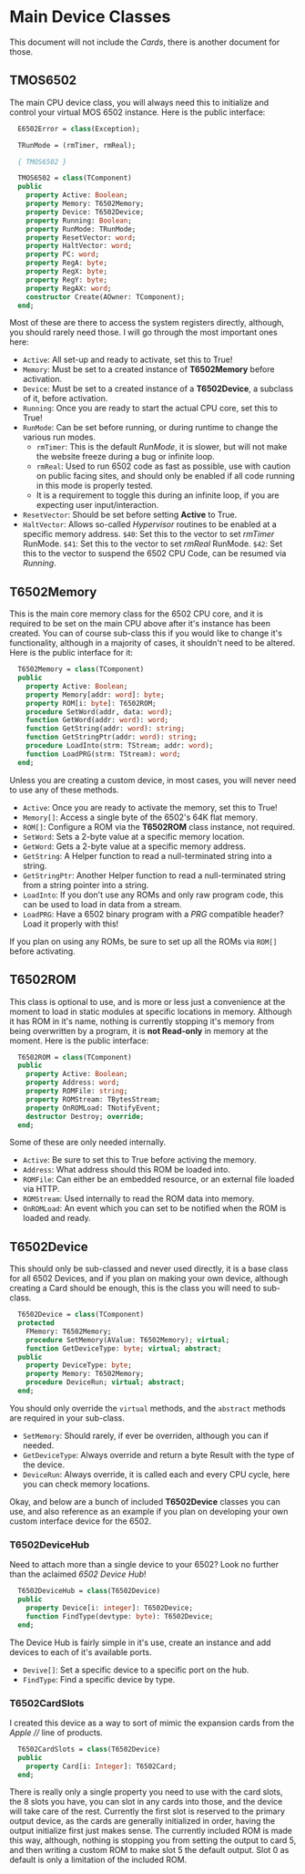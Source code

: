 # Main Device Classes

This document will not include the *Cards*, there is another document for those.

## TMOS6502

The main CPU device class, you will always need this to initialize and control your virtual MOS 6502 instance.  Here is the public interface:

```pascal
  E6502Error = class(Exception);

  TRunMode = (rmTimer, rmReal);

  { TMOS6502 }

  TMOS6502 = class(TComponent)
  public
    property Active: Boolean;
    property Memory: T6502Memory;
    property Device: T6502Device;
    property Running: Boolean;
    property RunMode: TRunMode;
    property ResetVector: word;
    property HaltVector: word;
    property PC: word;
    property RegA: byte;
    property RegX: byte;
    property RegY: byte;
    property RegAX: word;
    constructor Create(AOwner: TComponent);
  end;
```

Most of these are there to access the system registers directly, although, you should rarely need those.  I will go through the most important ones here:

  * `Active`: All set-up and ready to activate, set this to True!
  * `Memory`: Must be set to a created instance of **T6502Memory** before activation.
  * `Device`: Must be set to a created instance of a **T6502Device**, a subclass of it, before activation.
  * `Running`: Once you are ready to start the actual CPU core, set this to True!
  * `RunMode`: Can be set before running, or during runtime to change the various run modes.
    - `rmTimer`: This is the default *RunMode*, it is slower, but will not make the website freeze during a bug or infinite loop.
    - `rmReal`: Used to run 6502 code as fast as possible, use with caution on public facing sites, and should only be enabled if all code running in this mode is properly tested.
    - It is a requirement to toggle this during an infinite loop, if you are expecting user input/interaction.
  * `ResetVector`: Should be set before setting **Active** to True.
  * `HaltVector`: Allows so-called *Hypervisor* routines to be enabled at a specific memory address.
    `$40`: Set this to the vector to set *rmTimer* RunMode.
    `$41`: Set this to the vector to set *rmReal* RunMode.
    `$42`: Set this to the vector to suspend the 6502 CPU Code, can be resumed via *Running*.

## T6502Memory

This is the main core memory class for the 6502 CPU core, and it is required to be set on the main CPU above after it's instance has been created.  You can of course sub-class this if you would like to change it's functionality, although in a majority of cases, it shouldn't need to be altered.  Here is the public interface for it:

```pascal
  T6502Memory = class(TComponent)
  public
    property Active: Boolean;
    property Memory[addr: word]: byte;
    property ROM[i: byte]: T6502ROM;
    procedure SetWord(addr, data: word);
    function GetWord(addr: word): word;
    function GetString(addr: word): string;
    function GetStringPtr(addr: word): string;
    procedure LoadInto(strm: TStream; addr: word);
    function LoadPRG(strm: TStream): word;
  end;
```

Unless you are creating a custom device, in most cases, you will never need to use any of these methods.

  * `Active`: Once you are ready to activate the memory, set this to True!
  * `Memory[]`: Access a single byte of the 6502's 64K flat memory.
  * `ROM[]`: Configure a ROM via the **T6502ROM** class instance, not required.
  * `SetWord`: Sets a 2-byte value at a specific memory location.
  * `GetWord`: Gets a 2-byte value at a specific memory address.
  * `GetString`: A Helper function to read a null-terminated string into a string.
  * `GetStringPtr`: Another Helper function to read a null-terminated string from a string pointer into a string.
  * `LoadInto`: If you don't use any ROMs and only raw program code, this can be used to load in data from a stream.
  * `LoadPRG`: Have a 6502 binary program with a *PRG* compatible header?  Load it properly with this!

If you plan on using any ROMs, be sure to set up all the ROMs via `ROM[]` before activating.

## T6502ROM

This class is optional to use, and is more or less just a convenience at the moment to load in static modules at specific locations in memory.  Although it has ROM in it's name, nothing is currently stopping it's memory from being overwritten by a program, it is **not Read-only** in memory at the moment.  Here is the public interface:

```pascal
  T6502ROM = class(TComponent)
  public
    property Active: Boolean;
    property Address: word;
    property ROMFile: string;
    property ROMStream: TBytesStream;
    property OnROMLoad: TNotifyEvent;
    destructor Destroy; override;
  end;
```

Some of these are only needed internally.

  * `Active`: Be sure to set this to True before activing the memory.
  * `Address`: What address should this ROM be loaded into.
  * `ROMFile`: Can either be an embedded resource, or an external file loaded via HTTP.
  * `ROMStream`: Used internally to read the ROM data into memory.
  * `OnROMLoad`: An event which you can set to be notified when the ROM is loaded and ready.

## T6502Device

This should only be sub-classed and never used directly, it is a base class for all 6502 Devices, and if you plan on making your own device, although creating a Card should be enough, this is the class you will need to sub-class.

```pascal
  T6502Device = class(TComponent)
  protected
    FMemory: T6502Memory;
    procedure SetMemory(AValue: T6502Memory); virtual;
    function GetDeviceType: byte; virtual; abstract;
  public
    property DeviceType: byte;
    property Memory: T6502Memory;
    procedure DeviceRun; virtual; abstract;
  end;
```

You should only override the `virtual` methods, and the `abstract` methods are required in your sub-class.

  * `SetMemory`: Should rarely, if ever be overriden, although you can if needed.
  * `GetDeviceType`: Always override and return a byte Result with the type of the device.
  * `DeviceRun`: Always override, it is called each and every CPU cycle, here you can check memory locations.

Okay, and below are a bunch of included **T6502Device** classes you can use, and also reference as an example if you plan on developing your own custom interface device for the 6502.

### T6502DeviceHub

Need to attach more than a single device to your 6502?  Look no further than the aclaimed *6502 Device Hub*!

```pascal
  T6502DeviceHub = class(T6502Device)
  public
    property Device[i: integer]: T6502Device;
    function FindType(devtype: byte): T6502Device;
  end;
```

The Device Hub is fairly simple in it's use, create an instance and add devices to each of it's available ports.

  * `Devive[]`: Set a specific device to a specific port on the hub.
  * `FindType`: Find a specific device by type.

### T6502CardSlots

I created this device as a way to sort of mimic the expansion cards from the *Apple //* line of products.

```pascal
  T6502CardSlots = class(T6502Device)
  public
    property Card[i: Integer]: T6502Card;
  end;
```

There is really only a single property you need to use with the card slots, the 8 slots you have, you can slot in any cards into those, and the device will take care of the rest.  Currently the first slot is reserved to the primary output device, as the cards are generally initialized in order, having the output initialize first just makes sense.  The currently included ROM is made this way, although, nothing is stopping you from setting the output to card 5, and then writing a custom ROM to make slot 5 the default output.  Slot 0 as default is only a limitation of the included ROM.
